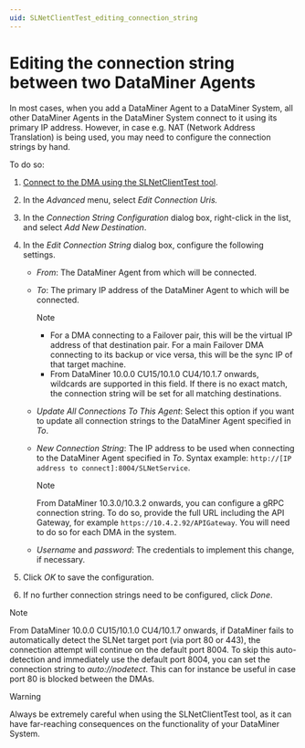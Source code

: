 ```yaml
---
uid: SLNetClientTest_editing_connection_string
---
```


# Editing the connection string between two DataMiner Agents

In most cases, when you add a DataMiner Agent to a DataMiner System, all other DataMiner Agents in the DataMiner System connect to it using its primary IP address. However, in case e.g. NAT (Network Address Translation) is being used, you may need to configure the connection strings by hand.

To do so:

1. [Connect to the DMA using the SLNetClientTest tool](xref:Connecting_to_a_DMA_with_the_SLNetClientTest_tool).

1. In the *Advanced* menu, select *Edit Connection Uris.*

1. In the *Connection String Configuration* dialog box, right-click in the list, and select *Add New Destination*.

1. In the *Edit Connection String* dialog box, configure the following settings.

   - *From*: The DataMiner Agent from which will be connected.

   - *To*: The primary IP address of the DataMiner Agent to which will be connected.

     > [!NOTE]
     >
     > - For a DMA connecting to a Failover pair, this will be the virtual IP address of that destination pair. For a main Failover DMA connecting to its backup or vice versa, this will be the sync IP of that target machine.
     > - From DataMiner 10.0.0 CU15/10.1.0 CU4/10.1.7 onwards, wildcards are supported in this field. If there is no exact match, the connection string will be set for all matching destinations.

   - *Update All Connections To This Agent*: Select this option if you want to update all connection strings to the DataMiner Agent specified in *To*.

   - *New Connection String*: The IP address to be used when connecting to the DataMiner Agent specified in *To*. Syntax example: `http://[IP address to connect]:8004/SLNetService`.

     > [!NOTE]
     > From DataMiner 10.3.0/10.3.2 onwards, you can configure a gRPC connection string. To do so, provide the full URL including the API Gateway, for example `https://10.4.2.92/APIGateway`. You will need to do so for each DMA in the system.

   - *Username* and *password*: The credentials to implement this change, if necessary.

1. Click *OK* to save the configuration.

1. If no further connection strings need to be configured, click *Done*.

> [!NOTE]
> From DataMiner 10.0.0 CU15/10.1.0 CU4/10.1.7 onwards, if DataMiner fails to automatically detect the SLNet target port (via port 80 or 443), the connection attempt will continue on the default port 8004. To skip this auto-detection and immediately use the default port 8004, you can set the connection string to *auto://nodetect*. This can for instance be useful in case port 80 is blocked between the DMAs.

> [!WARNING]
> Always be extremely careful when using the SLNetClientTest tool, as it can have far-reaching consequences on the functionality of your DataMiner System.

